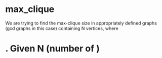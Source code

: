 # max_clique
We are trying to find the max-clique size in appropriately defined graphs (gcd graphs in this case) containing N vertices, where
# . Given N (number of )
